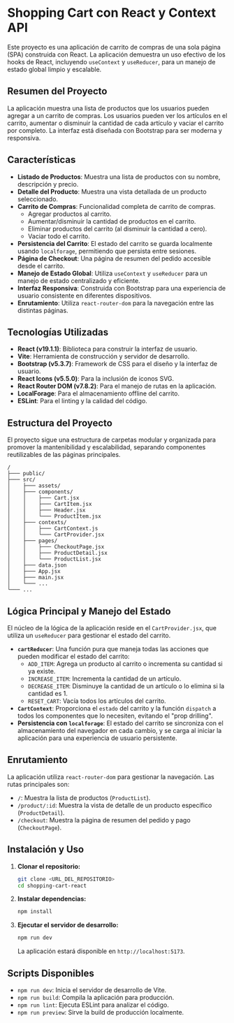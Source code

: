 # Shopping Cart con React y Context API

Este proyecto es una aplicación de carrito de compras de una sola página (SPA) construida con React. La aplicación demuestra un uso efectivo de los hooks de React, incluyendo `useContext` y `useReducer`, para un manejo de estado global limpio y escalable.

## Resumen del Proyecto

La aplicación muestra una lista de productos que los usuarios pueden agregar a un carrito de compras. Los usuarios pueden ver los artículos en el carrito, aumentar o disminuir la cantidad de cada artículo y vaciar el carrito por completo. La interfaz está diseñada con Bootstrap para ser moderna y responsiva.

## Características

-   **Listado de Productos**: Muestra una lista de productos con su nombre, descripción y precio.
-   **Detalle del Producto**: Muestra una vista detallada de un producto seleccionado.
-   **Carrito de Compras**: Funcionalidad completa de carrito de compras.
    -   Agregar productos al carrito.
    -   Aumentar/disminuir la cantidad de productos en el carrito.
    -   Eliminar productos del carrito (al disminuir la cantidad a cero).
    -   Vaciar todo el carrito.
-   **Persistencia del Carrito**: El estado del carrito se guarda localmente usando `localforage`, permitiendo que persista entre sesiones.
-   **Página de Checkout**: Una página de resumen del pedido accesible desde el carrito.
-   **Manejo de Estado Global**: Utiliza `useContext` y `useReducer` para un manejo de estado centralizado y eficiente.
-   **Interfaz Responsiva**: Construida con Bootstrap para una experiencia de usuario consistente en diferentes dispositivos.
-   **Enrutamiento**: Utiliza `react-router-dom` para la navegación entre las distintas páginas.

## Tecnologías Utilizadas

-   **React (v19.1.1)**: Biblioteca para construir la interfaz de usuario.
-   **Vite**: Herramienta de construcción y servidor de desarrollo.
-   **Bootstrap (v5.3.7)**: Framework de CSS para el diseño y la interfaz de usuario.
-   **React Icons (v5.5.0)**: Para la inclusión de iconos SVG.
-   **React Router DOM (v7.8.2)**: Para el manejo de rutas en la aplicación.
-   **LocalForage**: Para el almacenamiento offline del carrito.
-   **ESLint**: Para el linting y la calidad del código.

## Estructura del Proyecto

El proyecto sigue una estructura de carpetas modular y organizada para promover la mantenibilidad y escalabilidad, separando componentes reutilizables de las páginas principales.

```
/
├─── public/
├─── src/
│    ├─── assets/
│    ├─── components/
│    │    ├─── Cart.jsx
│    │    ├─── CartItem.jsx
│    │    ├─── Header.jsx
│    │    └─── ProductItem.jsx
│    ├─── contexts/
│    │    ├─── CartContext.js
│    │    └─── CartProvider.jsx
│    ├─── pages/
│    │    ├─── CheckoutPage.jsx
│    │    ├─── ProductDetail.jsx
│    │    └─── ProductList.jsx
│    ├─── data.json
│    ├─── App.jsx
│    ├─── main.jsx
│    └─── ...
└─── ...
```

## Lógica Principal y Manejo del Estado

El núcleo de la lógica de la aplicación reside en el `CartProvider.jsx`, que utiliza un `useReducer` para gestionar el estado del carrito.

-   **`cartReducer`**: Una función pura que maneja todas las acciones que pueden modificar el estado del carrito:
    -   `ADD_ITEM`: Agrega un producto al carrito o incrementa su cantidad si ya existe.
    -   `INCREASE_ITEM`: Incrementa la cantidad de un artículo.
    -   `DECREASE_ITEM`: Disminuye la cantidad de un artículo o lo elimina si la cantidad es 1.
    -   `RESET_CART`: Vacía todos los artículos del carrito.
-   **`CartContext`**: Proporciona el `estado` del carrito y la función `dispatch` a todos los componentes que lo necesiten, evitando el "prop drilling".
-   **Persistencia con `localforage`**: El estado del carrito se sincroniza con el almacenamiento del navegador en cada cambio, y se carga al iniciar la aplicación para una experiencia de usuario persistente.

## Enrutamiento

La aplicación utiliza `react-router-dom` para gestionar la navegación. Las rutas principales son:

-   `/`: Muestra la lista de productos (`ProductList`).
-   `/product/:id`: Muestra la vista de detalle de un producto específico (`ProductDetail`).
-   `/checkout`: Muestra la página de resumen del pedido y pago (`CheckoutPage`).

## Instalación y Uso

1.  **Clonar el repositorio:**
    ```bash
    git clone <URL_DEL_REPOSITORIO>
    cd shopping-cart-react
    ```

2.  **Instalar dependencias:**
    ```bash
    npm install
    ```

3.  **Ejecutar el servidor de desarrollo:**
    ```bash
    npm run dev
    ```
    La aplicación estará disponible en `http://localhost:5173`.

## Scripts Disponibles

-   `npm run dev`: Inicia el servidor de desarrollo de Vite.
-   `npm run build`: Compila la aplicación para producción.
-   `npm run lint`: Ejecuta ESLint para analizar el código.
-   `npm run preview`: Sirve la build de producción localmente.